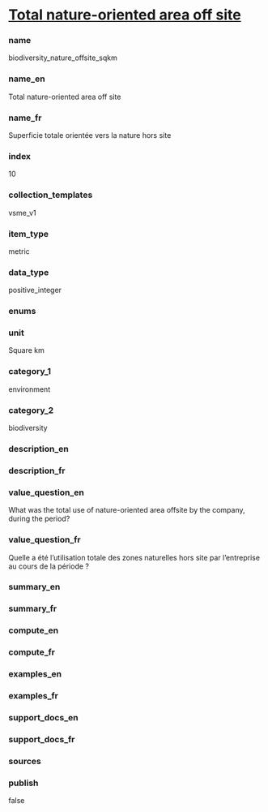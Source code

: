 
# [Total nature-oriented area off site](#biodiversity_nature_offsite_sqkm)

### name

biodiversity_nature_offsite_sqkm

### name_en

Total nature-oriented area off site

### name_fr

Superficie totale orientée vers la nature hors site

### index

10

### collection_templates

vsme_v1

### item_type

metric

### data_type

positive_integer

### enums



### unit

Square km

### category_1

environment

### category_2

biodiversity

### description_en



### description_fr



### value_question_en

What was the total use of nature-oriented area offsite by the company, during the period?

### value_question_fr

Quelle a été l’utilisation totale des zones naturelles hors site par l’entreprise au cours
de la période ?

### summary_en



### summary_fr



### compute_en



### compute_fr



### examples_en



### examples_fr



### support_docs_en



### support_docs_fr



### sources



### publish

false
